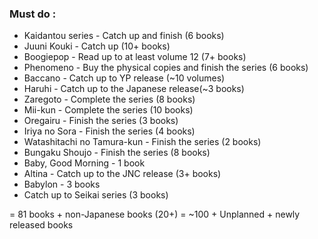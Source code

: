 

### Must do : 

* Kaidantou series - Catch up and finish (6 books)
* Juuni Kouki - Catch up (10+ books)
* Boogiepop - Read up to at least volume 12 (7+ books)
* Phenomeno - Buy the physical copies and finish the series (6 books)
* Baccano - Catch up to YP release (~10 volumes) 
* Haruhi - Catch up to the Japanese release(~3 books)
* Zaregoto - Complete the series (8 books)
* Mii-kun - Complete the series (10 books) 
* Oregairu - Finish the series (3 books)
* Iriya no Sora - Finish the series (4 books) 
* Watashitachi no Tamura-kun - Finish the series (2 books) 
* Bungaku Shoujo - Finish the series (8 books) 
* Baby, Good Morning - 1 book
* Altina - Catch up to the JNC release (3+ books) 
* Babylon - 3 books 
* Catch up to Seikai series (3 books) 

= 81 books + non-Japanese books (20+) = ~100 + Unplanned + newly released books 
